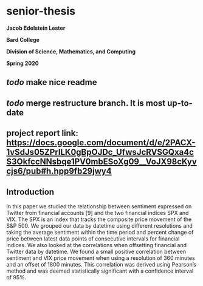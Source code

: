# senior-thesis
**Jacob Edelstein Lester**

**Bard College**

**Division of Science, Mathematics, and Computing**

**Spring 2020**

## ***todo*** make nice readme
## ***todo*** merge restructure branch. It is most up-to-date

## project report link: https://docs.google.com/document/d/e/2PACX-1vSdJs05ZPrILK0gBpOJDc_UfwsJcRVSGQxa4cS3OkfccNNsbqe1PV0mbESoXg09__VoJX98cKyvcjs6/pub#h.hpp9fb29jwy4

## Introduction
In this paper we studied the relationship between sentiment expressed on Twitter from financial accounts [9] and the two financial indices SPX and VIX. The SPX is an index that tracks the composite price movement of the S&P 500.  We grouped our data by datetime using different resolutions and taking the average sentiment within the time period and percent change of price between latest data points of consecutive intervals for financial indices. We also looked at the correlations when offsetting financial and Twitter data by datetime. We found a small positive correlation between sentiment and VIX price movement when using a resolution of 360 minutes and an offset of 1800 minutes. This correlation was derived using Pearson’s method and was deemed statistically significant with a confidence interval of 95%.


